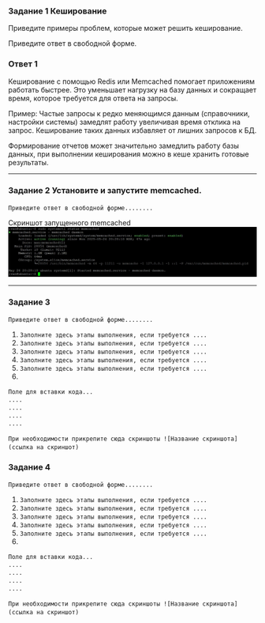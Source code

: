

### Задание 1  Кеширование
Приведите примеры проблем, которые может решить кеширование.

Приведите ответ в свободной форме.

### Ответ 1
Кеширование с помощью Redis или Memcached помогает приложениям работать быстрее. Это уменьшает нагрузку на базу данных и сокращает время, которое требуется для ответа на запросы.

Пример:
Частые запросы к редко меняющимся данным (справочники, настройки системы) замедлят работу увеличивая время отклика на запрос.
Кеширование таких данных избавляет от лишних запросов к БД.

Формирование отчетов может значительно замедлить работу базы данных, при выполнении кеширования можно в кеше хранить готовые результаты.

---

### Задание 2 Установите и запустите memcached.

`Приведите ответ в свободной форме........`

Скриншот запущенного memcached
![memcached](https://github.com/vonoid/Redis-memcached/blob/6b401244a20c2876e686765437828ea5bab59dc1/img/2.jpg)


---

### Задание 3

`Приведите ответ в свободной форме........`

1. `Заполните здесь этапы выполнения, если требуется ....`
2. `Заполните здесь этапы выполнения, если требуется ....`
3. `Заполните здесь этапы выполнения, если требуется ....`
4. `Заполните здесь этапы выполнения, если требуется ....`
5. `Заполните здесь этапы выполнения, если требуется ....`
6. 

```
Поле для вставки кода...
....
....
....
....
```

`При необходимости прикрепитe сюда скриншоты
![Название скриншота](ссылка на скриншот)`

### Задание 4

`Приведите ответ в свободной форме........`

1. `Заполните здесь этапы выполнения, если требуется ....`
2. `Заполните здесь этапы выполнения, если требуется ....`
3. `Заполните здесь этапы выполнения, если требуется ....`
4. `Заполните здесь этапы выполнения, если требуется ....`
5. `Заполните здесь этапы выполнения, если требуется ....`
6. 

```
Поле для вставки кода...
....
....
....
....
```

`При необходимости прикрепитe сюда скриншоты
![Название скриншота](ссылка на скриншот)`
